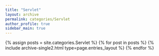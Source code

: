 ```yaml
---
title: "Servlet"
layout: archive
permalink: categories/Servlet
author_profile: true
sidebar_main: true
---
```


{% assign posts = site.categories.Servlet %}
{% for post in posts %} {% include archive-single2.html type=page.entries_layout %} {% endfor %}
